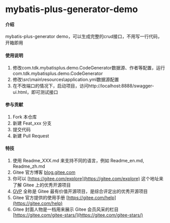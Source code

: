 # mybatis-plus-generator-demo

#### 介绍
mybatis-plus-generator demo，可以生成完整的crud接口，不用写一行代码，开箱即用

#### 使用说明

1.  修改com.tdk.mybatisplus.demo.CodeGenerator数据源、作者等配置，运行com.tdk.mybatisplus.demo.CodeGenerator
2.  修改\src\main\resources\application.yml数据源配置
3.  在不改端口的情况下，启动项目，访问http://localhost:8888/swagger-ui.html，即可测试接口

#### 参与贡献

1.  Fork 本仓库
2.  新建 Feat_xxx 分支
3.  提交代码
4.  新建 Pull Request


#### 特技

1.  使用 Readme\_XXX.md 来支持不同的语言，例如 Readme\_en.md, Readme\_zh.md
2.  Gitee 官方博客 [blog.gitee.com](https://blog.gitee.com)
3.  你可以 [https://gitee.com/explore](https://gitee.com/explore) 这个地址来了解 Gitee 上的优秀开源项目
4.  [GVP](https://gitee.com/gvp) 全称是 Gitee 最有价值开源项目，是综合评定出的优秀开源项目
5.  Gitee 官方提供的使用手册 [https://gitee.com/help](https://gitee.com/help)
6.  Gitee 封面人物是一档用来展示 Gitee 会员风采的栏目 [https://gitee.com/gitee-stars/](https://gitee.com/gitee-stars/)
